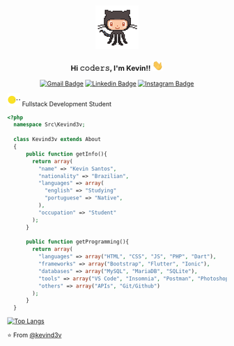 <p align="center" href="https://github.com/kevind3v"><img src="https://github.com/kevind3v/kevind3v/blob/master/assets/github.gif" width="100"></p>

<h3 align="center">Hi 𝚌𝚘𝚍𝚎𝚛𝚜, I'm Kevin!! <img src="https://github.com/kevind3v/kevind3v/blob/master/assets/Hi.gif" width="25"></h3>

<span align="center">

[![Gmail Badge](https://img.shields.io/badge/-Gmail-c14438?style=for-the-badge&logo=Gmail&logoColor=white&link=mailto:kevinsiqueira.dev@gmail.com)](mailto:kanna6501@gmail.com)
[![Linkedin Badge](https://img.shields.io/badge/-LinkedIn-blue?style=for-the-badge&logo=Linkedin&logoColor=white&link=https://www.linkedin.com/in/fagnerpsantos/)](https://www.linkedin.com/in/kevinssiqueira/)
[![Instagram Badge](https://img.shields.io/badge/-Instagram-%23E4405F?style=for-the-badge&logo=Instagram&logoColor=white&link=https://www.instagram.com/kevind3v/)](https://www.instagram.com/kevind3v/)

</span>

<img src="https://github.com/kevind3v/kevind3v/blob/master/assets/pacman.svg" width="30"> Fullstack Development Student

```php
<?php
  namespace Src\Kevind3v;

  class Kevind3v extends About
  {
      public function getInfo(){
        return array(
          "name" => "Kevin Santos",
          "nationality" => "Brazilian",
          "languages" => array(
            "english" => "Studying"
            "portuguese" => "Native",
          ),
          "occupation" => "Student"
        );
      }

      public function getProgramming(){
        return array(
          "languages" => array("HTML", "CSS", "JS", "PHP", "Dart"),
          "frameworks" => array("Bootstrap", "Flutter", "Ionic"),
          "databases" => array("MySQL", "MariaDB", "SQLite"),
          "tools" => array("VS Code", "Insomnia", "Postman", "Photoshop"),
          "others" => array("APIs", "Git/Github")   
        );
      }
  }
```

[![Top Langs](https://github-readme-stats.vercel.app/api/top-langs/?username=kevind3v&layout=compact)](https://github.com/kevind3v)



⭐️ From [@kevind3v](https://github.com/kevind3v)

